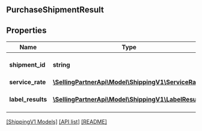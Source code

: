 ## PurchaseShipmentResult

## Properties

Name | Type | Description | Notes
------------ | ------------- | ------------- | -------------
**shipment_id** | **string** | The unique shipment identifier. |
**service_rate** | [**\SellingPartnerApi\Model\ShippingV1\ServiceRate**](ServiceRate.md) |  |
**label_results** | [**\SellingPartnerApi\Model\ShippingV1\LabelResult[]**](LabelResult.md) | A list of label results |

[[ShippingV1 Models]](../) [[API list]](../../Api) [[README]](../../../README.md)

